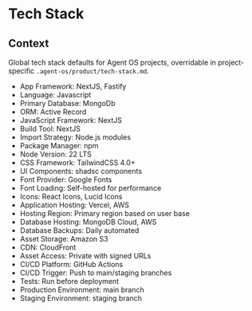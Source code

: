 # Tech Stack

## Context

Global tech stack defaults for Agent OS projects, overridable in project-specific `.agent-os/product/tech-stack.md`.

- App Framework: NextJS, Fastify
- Language: Javascript
- Primary Database: MongoDb
- ORM: Active Record
- JavaScript Framework: NextJS
- Build Tool: NextJS
- Import Strategy: Node.js modules
- Package Manager: npm
- Node Version: 22 LTS
- CSS Framework: TailwindCSS 4.0+
- UI Components: shadsc components
- Font Provider: Google Fonts
- Font Loading: Self-hosted for performance
- Icons: React Icons, Lucid Icons
- Application Hosting: Vercel, AWS
- Hosting Region: Primary region based on user base
- Database Hosting: MongoDB Cloud, AWS
- Database Backups: Daily automated
- Asset Storage: Amazon S3
- CDN: CloudFront
- Asset Access: Private with signed URLs
- CI/CD Platform: GitHub Actions
- CI/CD Trigger: Push to main/staging branches
- Tests: Run before deployment
- Production Environment: main branch
- Staging Environment: staging branch
